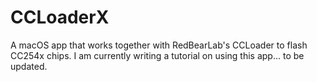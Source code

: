 # CCLoaderX
A macOS app that works together with RedBearLab's CCLoader to flash CC254x chips.
I am currently writing a tutorial on using this app... to be updated.
